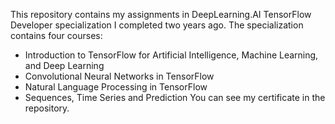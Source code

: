 This repository contains my assignments in DeepLearning.AI TensorFlow Developer specialization I completed two years ago.
The specialization contains four courses:
- Introduction to TensorFlow for Artificial Intelligence, Machine Learning, and Deep Learning
- Convolutional Neural Networks in TensorFlow
- Natural Language Processing in TensorFlow
- Sequences, Time Series and Prediction
You can see my certificate in the repository.
